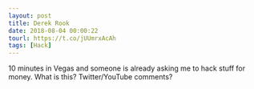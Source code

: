 ```yaml
---
layout: post
title: Derek Rook
date: 2018-08-04 00:00:22
tourl: https://t.co/jUUmrxAcAh
tags: [Hack]
---
```

10 minutes in Vegas and someone is already asking me to hack stuff for money. What is this?  Twitter/YouTube comments?